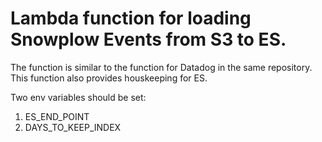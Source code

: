# Lambda function for loading Snowplow Events from S3 to ES.

The function is similar to the function for Datadog in the same repository. This function also provides houskeeping for ES.

Two env variables should be set:
1. ES_END_POINT
2. DAYS_TO_KEEP_INDEX
